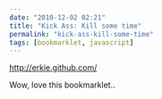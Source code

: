 ```yaml
---
date: "2010-12-02 02:21"
title: "Kick Ass: Kill some time"
permalink: "kick-ass-kill-some-time"
tags: [bookmarklet, javascript]
---
```


http://erkie.github.com/

Wow, love this bookmarklet..
